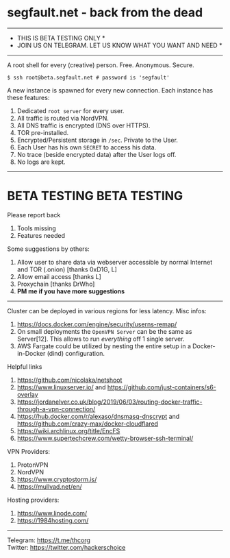 # segfault.net - back from the dead

---
* THIS IS BETA TESTING ONLY *
* JOIN US ON TELEGRAM. LET US KNOW WHAT YOU WANT AND NEED *
---

A root shell for every (creative) person. Free. Anonymous. Secure.

```shell
$ ssh root@beta.segfault.net # password is 'segfault'
```

A new instance is spawned for every new connection. Each instance has these features:
1. Dedicated ```root server``` for every user.
1. All traffic is routed via NordVPN.
1. All DNS traffic is encrypted (DNS over HTTPS).
1. TOR pre-installed.
1. Encrypted/Persistent storage in ```/sec```. Private to the User.
1. Each User has his own ```SECRET``` to access his data.
1. No trace (beside encrypted data) after the User logs off.
1. No logs are kept.

---
# BETA TESTING BETA TESTING

Please report back
1. Tools missing
1. Features needed

Some suggestions by others:
1. Allow user to share data via webserver accessible by normal Internet and TOR (.onion) [thanks 0xD1G, L]
1. Allow email access [thanks L]
1. Proxychain [thanks DrWho]
1. **PM me if you have more suggestions** 
---

Cluster can be deployed in various regions for less latency.
Misc infos:
1. https://docs.docker.com/engine/security/userns-remap/
1. On small deployments the ```OpenVPN Server``` can be the same as Server[12]. This allows to run *everything* off 1 single server.
1. AWS Fargate could be utilized by nesting the entire setup in a Docker-in-Docker (dind) configuration.

Helpful links
1. https://github.com/nicolaka/netshoot
1. https://www.linuxserver.io/ and https://github.com/just-containers/s6-overlay
1. https://jordanelver.co.uk/blog/2019/06/03/routing-docker-traffic-through-a-vpn-connection/ 
1. https://hub.docker.com/r/alexaso/dnsmasq-dnscrypt and https://github.com/crazy-max/docker-cloudflared
2. https://wiki.archlinux.org/title/EncFS
3. https://www.supertechcrew.com/wetty-browser-ssh-terminal/

VPN Providers:
1. ProtonVPN
1. NordVPN
1. https://www.cryptostorm.is/
1. https://mullvad.net/en/

Hosting providers:
1. https://www.linode.com/
1. https://1984hosting.com/

---
Telegram: https://t.me/thcorg  
Twitter: https://twitter.com/hackerschoice

